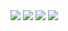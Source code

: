 <img src="https://user-images.githubusercontent.com/48061933/102461351-d6458480-407a-11eb-977c-d5d7732f83e1.jpg" />
<img src="https://user-images.githubusercontent.com/48061933/102461363-d9d90b80-407a-11eb-8d90-8139f4b6aefc.jpg" />
<img src="https://user-images.githubusercontent.com/48061933/102461367-da71a200-407a-11eb-9e08-83439e32a6d5.jpg" />
<img src="https://user-images.githubusercontent.com/48061933/102461368-db0a3880-407a-11eb-9176-532f77ddb1c0.jpg" />

